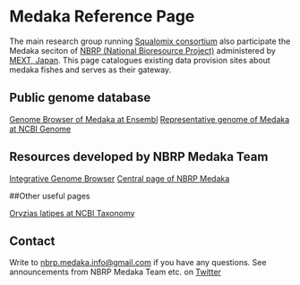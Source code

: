 # Medaka Reference Page

The main research group running [Squalomix consortium](https://github.com/Squalomix/info) also participate the Medaka seciton of [NBRP (National Bioresource Project)](https://nbrp.jp/en/) administered by [MEXT, Japan](https://www.mext.go.jp/en/). This page catalogues existing data provision sites about medaka fishes and serves as their gateway. 

## Public genome database

[Genome Browser of Medaka at Ensembl](https://asia.ensembl.org/Oryzias_latipes/Info/Index)
[Representative genome of Medaka at NCBI Genome](https://www.ncbi.nlm.nih.gov/genome/?term=txid8090[Organism:noexp])

## Resources developed by NBRP Medaka Team 

[Integrative Genome Browser](https://medakabase.nbrp.jp/)
[Central page of NBRP Medaka](https://shigen.nig.ac.jp/medaka/)

##Other useful pages

[Oryzias latipes at NCBI Taxonomy](https://www.ncbi.nlm.nih.gov/Taxonomy/Browser/wwwtax.cgi?id=8090)


## Contact

Write to nbrp.medaka.info@gmail.com if you have any questions.
See announcements from NBRP Medaka Team etc. on [Twitter](https://twitter.com/nbrpmedakaomix)
